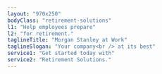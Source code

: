```yaml
---
layout: "970x250"
bodyClass: "retirement-solutions"
l1: "Help employees prepare"
l2: "for retirement."
taglineTitle: "Morgan Stanley at Work"
taglineSlogan: "Your company<br /> at its best"
service1: "Get started today with"
service2: "Retirement Solutions."
---
```

